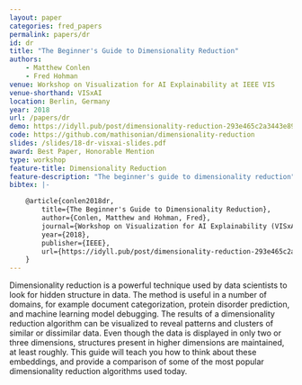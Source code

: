 ```yaml
---
layout: paper
categories: fred_papers
permalink: papers/dr
id: dr
title: "The Beginner's Guide to Dimensionality Reduction"
authors: 
    - Matthew Conlen
    - Fred Hohman
venue: Workshop on Visualization for AI Explainability at IEEE VIS
venue-shorthand: VISxAI
location: Berlin, Germany
year: 2018
url: /papers/dr
demo: https://idyll.pub/post/dimensionality-reduction-293e465c2a3443e8941b016d/
code: https://github.com/mathisonian/dimensionality-reduction
slides: /slides/18-dr-visxai-slides.pdf
award: Best Paper, Honorable Mention
type: workshop
feature-title: Dimensionality Reduction
feature-description: "The beginner's guide to dimensionality reduction"
bibtex: |-

    @article{conlen2018dr,
        title={The Beginner's Guide to Dimensionality Reduction},
        author={Conlen, Matthew and Hohman, Fred},
        journal={Workshop on Visualization for AI Explainability (VISxAI) at IEEE VIS},
        year={2018},
        publisher={IEEE},
        url={https://idyll.pub/post/dimensionality-reduction-293e465c2a3443e8941b016d/}
    }
---
```


Dimensionality reduction is a powerful technique used by data scientists to look for hidden structure in data.
The method is useful in a number of domains, for example document categorization, protein disorder prediction, and machine learning model debugging.
The results of a dimensionality reduction algorithm can be visualized to reveal patterns and clusters of similar or dissimilar data.
Even though the data is displayed in only two or three dimensions, structures present in higher dimensions are maintained, at least roughly.
This guide will teach you how to think about these embeddings, and provide a comparison of some of the most popular dimensionality reduction algorithms used today.
